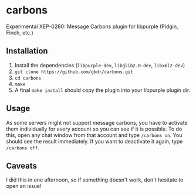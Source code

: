# carbons
Experimental XEP-0280: Message Carbons plugin for libpurple (Pidgin, Finch, etc.)

## Installation
1. Install the dependencies (`libpurple-dev`, `libglib2.0-dev`, `libxml2-dev`)
2. `git clone https://github.com/gkdr/carbons.git`
3. `cd carbons`
4. `make`
5. A final `make install` should copy the plugin into your libpurple plugin dir.

## Usage
As some servers might not support message carbons, you have to activate them individually for every account so you can see if it is possible.
To do this, open any chat window from that account and type `/carbons on`. You should see the result immediately.
If you want to deactivate it again, type `/carbons off`.

## Caveats
I did this in one afternoon, so if something doesn't work, don't hesitate to open an issue!
